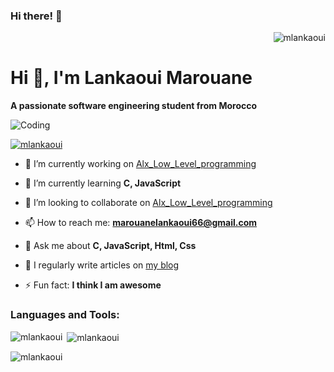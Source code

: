 ### Hi there! 👋

<p align="right">
  <img src="https://komarev.com/ghpvc/?username=mlankaoui&label=Profile%20views&color=0e75b6&style=flat" alt="mlankaoui" />
</p>

# Hi 👋, I'm **Lankaoui Marouane**

**A passionate software engineering student from Morocco**

![Coding](https://imgs.search.brave.com/eHkWsPYdRPiinQOTQ1G5pQdvYdGRQukO6trEpIDYasQ/rs:fit:500:0:0/g:ce/aHR0cHM6Ly9wcmV2/aWV3LnJlZGQuaXQv/c29sby1sZXZlbGlu/Zy1hbmltZS1lcC0x/LXYwLWhld3pnamY4/MnZhYzEuanBnP3dp/ZHRoPTY0MCZjcm9w/PXNtYXJ0JmF1dG89/d2VicCZzPWQ2OTZh/OTI4N2E5ZmZjYzdj/ODZhN2YwZmY1NTcw/NWY2YTc2N2U0ZGE)

<p align="left">
  <a href="https://github.com/ryo-ma/github-profile-trophy"><img src="https://github-profile-trophy.vercel.app/?username=mlankaoui" alt="mlankaoui" /></a>
</p>

- 🔭 I’m currently working on [Alx_Low_Level_programming](https://github.com/MLankaoui/alx-low_level_programming)

- 🌱 I’m currently learning **C, JavaScript**

- 👯 I’m looking to collaborate on [Alx_Low_Level_programming](https://github.com/MLankaoui/alx-low_level_programming)

- 📫 How to reach me: **marouanelankaoui66@gmail.com**

- 💬 Ask me about **C, JavaScript, Html, Css**

- 📝 I regularly write articles on [my blog](https://marouanelankaoui.netlify.app/blog)

- ⚡ Fun fact: **I think I am awesome**

<h3 align="left">Languages and Tools:</h3>
<!-- Add your icons and links here -->

<p>
  <img align="left" src="https://github-readme-stats.vercel.app/api/top-langs?username=mlankaoui&show_icons=true&locale=en&layout=compact" alt="mlankaoui" />
</p>

<p>&nbsp;<img align="center" src="https://github-readme-stats.vercel.app/api?username=mlankaoui&show_icons=true&locale=en" alt="mlankaoui" /></p>

<p><img align="center" src="https://github-readme-streak-stats.herokuapp.com/?user=mlankaoui&" alt="mlankaoui" /></p>
